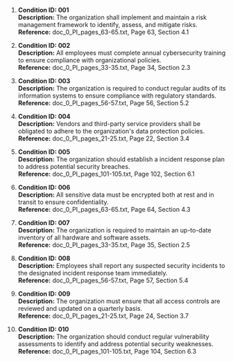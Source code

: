 1. **Condition ID: 001**  
   **Description:** The organization shall implement and maintain a risk management framework to identify, assess, and mitigate risks.  
   **Reference:** doc_0_PI_pages_63-65.txt, Page 63, Section 4.1  

2. **Condition ID: 002**  
   **Description:** All employees must complete annual cybersecurity training to ensure compliance with organizational policies.  
   **Reference:** doc_0_PI_pages_33-35.txt, Page 34, Section 2.3  

3. **Condition ID: 003**  
   **Description:** The organization is required to conduct regular audits of its information systems to ensure compliance with regulatory standards.  
   **Reference:** doc_0_PI_pages_56-57.txt, Page 56, Section 5.2  

4. **Condition ID: 004**  
   **Description:** Vendors and third-party service providers shall be obligated to adhere to the organization's data protection policies.  
   **Reference:** doc_0_PI_pages_21-25.txt, Page 22, Section 3.4  

5. **Condition ID: 005**  
   **Description:** The organization should establish a incident response plan to address potential security breaches.  
   **Reference:** doc_0_PI_pages_101-105.txt, Page 102, Section 6.1  

6. **Condition ID: 006**  
   **Description:** All sensitive data must be encrypted both at rest and in transit to ensure confidentiality.  
   **Reference:** doc_0_PI_pages_63-65.txt, Page 64, Section 4.3  

7. **Condition ID: 007**  
   **Description:** The organization is required to maintain an up-to-date inventory of all hardware and software assets.  
   **Reference:** doc_0_PI_pages_33-35.txt, Page 35, Section 2.5  

8. **Condition ID: 008**  
   **Description:** Employees shall report any suspected security incidents to the designated incident response team immediately.  
   **Reference:** doc_0_PI_pages_56-57.txt, Page 57, Section 5.4  

9. **Condition ID: 009**  
   **Description:** The organization must ensure that all access controls are reviewed and updated on a quarterly basis.  
   **Reference:** doc_0_PI_pages_21-25.txt, Page 24, Section 3.7  

10. **Condition ID: 010**  
    **Description:** The organization should conduct regular vulnerability assessments to identify and address potential security weaknesses.  
    **Reference:** doc_0_PI_pages_101-105.txt, Page 104, Section 6.3